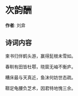 # 次韵酬

**作者**: 刘弇

## 诗词内容

束书归伴鹤头游，赢得髭根未雪如。

春甽有田皆杜鄠，晓窗无岫不衡庐。

糟床最与天真近，鱼沫何妨世态疏。

鞹足龟腰负芝术，因君特地愧三余。

